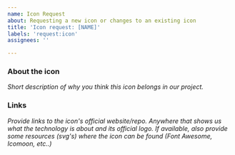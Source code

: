 ```yaml
---
name: Icon Request
about: Requesting a new icon or changes to an existing icon
title: 'Icon request: [NAME]'
labels: 'request:icon'
assignees: ''

---
```


### About the icon
*Short description of why you think this icon belongs in our project.*

### Links
*Provide links to the icon's official website/repo. Anywhere that shows us what the technology is about and its official logo. If available, also provide some resources (svg's) where the icon can be found (Font Awesome, Icomoon, etc..)*
